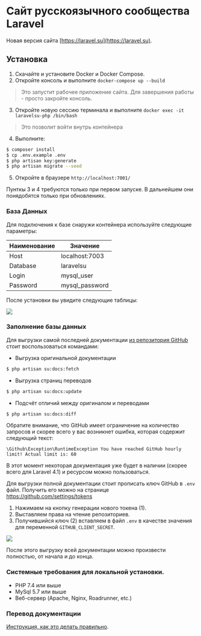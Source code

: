 # Сайт русскоязычного сообщества Laravel

Новая версия сайта [https://laravel.su](https://laravel.su). 

## Установка

1. Скачайте и установите Docker и Docker Compose.
2. Откройте консоль и выполните `docker-compose up --build`
> Это запустит рабочее приложение сайта. Для завершения работы - просто закройте консоль.
3. Откройте новую сессию терминала и выполните `docker exec -it laravelsu-php /bin/bash` 
> Это позволит войти внутрь контейнера
4. Выполните:
```bash
$ composer install
$ cp .env.example .env
$ php artisan key:generate
$ php artisan migrate --seed
```
5. Откройте в браузере `http://localhost:7001/`

Пунткы 3 и 4 требуются только при первом запуске. В дальнейшем они понядобятся только при обновлениях.

### База Данных

Для подключения к базе снаружи контейнера используйте следующие параметры:

| Наименование | Значение       |
|--------------|----------------|
| Host         | localhost:7003 |
| Database     | laravelsu      |
| Login        | mysql_user     |
| Password     | mysql_password |

После установки вы увидите следующие таблицы:

![](https://habrastorage.org/webt/sw/xf/2y/swxf2yrlhrkywbprmaidvkxqoow.png)

### Заполнение базы данных

Для выгрузки самой последней документации [из репозитория GitHub](https://github.com/LaravelRUS/docs) стоит 
воспользоваться командами:

- Выгрузка оригинальной документации
```bash
$ php artisan su:docs:fetch
```

- Выгрузка страниц переводов
```bash
$ php artisan su:docs:update
```

- Подсчёт отличий между оригиналом и переводами
```bash
$ php artisan su:docs:diff
```

Обратите внимание, что GitHub имеет ограничение на количество запросов и скорее всего у вас возникнет ошибка, 
которая содержит следующий текст:
```
\Github\Exception\RuntimeException You have reached GitHub hourly limit! Actual limit is: 60
```

В этот момент некоторая документация уже будет в наличии (скорее всего для Laravel 4.1) и ресурсом 
можно пользоваться.

Для выгрузки полной документации стоит прописать ключ GitHub в `.env` файл. Получить его можно на 
странице https://github.com/settings/tokens

1) Нажимаем на кнопку генерации нового токена (1).
2) Выставляем права на чтение репозиториев.
3) Получившийся ключ (2) вставляем в файл `.env` в качестве значения для переменной `GITHUB_CLIENT_SECRET`.

![](https://habrastorage.org/webt/eb/xv/17/ebxv172okbewdbgxwn-wquola7g.png)

После этого выгрузку всей документации можно произвести полностью, от начала и до конца.

### Системные требования для локальной установки.

- PHP 7.4 или выше
- MySql 5.7 или выше
- Веб-сервер (Apache, Nginx, Roadrunner, etc.)

### Перевод документации

[Инструкция, как это делать правильно](http://laravel.su/articles/rus-documentation-contribution-guide).
